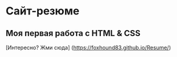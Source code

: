 # Сайт-резюме
## Моя первая работа с HTML & CSS
[Интересно? Жми сюда] (https://foxhound83.github.io/Resume/)
